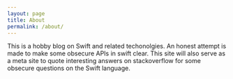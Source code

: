 ```yaml
---
layout: page
title: About
permalink: /about/
---
```


This is a hobby blog on Swift and related techonolgies. An honest attempt is made to make some obsecure APIs  in swift clear. This site will also serve as a meta site to quote interesting answers on stackoverflow for some obsecure questions on the Swift language.
